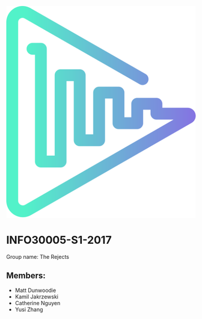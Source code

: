 ![Logo](logo.svg)

# INFO30005-S1-2017

Group name: The Rejects

## Members:
* Matt Dunwoodie
* Kamil Jakrzewski
* Catherine Nguyen
* Yusi Zhang
